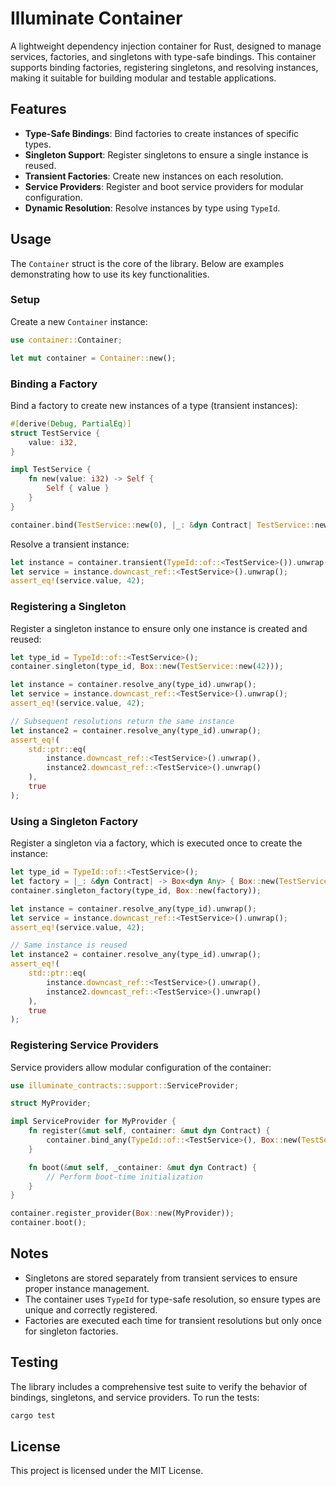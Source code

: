 # Illuminate Container

A lightweight dependency injection container for Rust, designed to manage services, factories, and singletons with type-safe bindings. This container supports binding factories, registering singletons, and resolving instances, making it suitable for building modular and testable applications.

## Features

- **Type-Safe Bindings**: Bind factories to create instances of specific types.
- **Singleton Support**: Register singletons to ensure a single instance is reused.
- **Transient Factories**: Create new instances on each resolution.
- **Service Providers**: Register and boot service providers for modular configuration.
- **Dynamic Resolution**: Resolve instances by type using `TypeId`.

## Usage

The `Container` struct is the core of the library. Below are examples demonstrating how to use its key functionalities.

### Setup

Create a new `Container` instance:

```rust
use container::Container;

let mut container = Container::new();
```

### Binding a Factory

Bind a factory to create new instances of a type (transient instances):

```rust
#[derive(Debug, PartialEq)]
struct TestService {
    value: i32,
}

impl TestService {
    fn new(value: i32) -> Self {
        Self { value }
    }
}

container.bind(TestService::new(0), |_: &dyn Contract| TestService::new(42));
```

Resolve a transient instance:

```rust
let instance = container.transient(TypeId::of::<TestService>()).unwrap();
let service = instance.downcast_ref::<TestService>().unwrap();
assert_eq!(service.value, 42);
```

### Registering a Singleton

Register a singleton instance to ensure only one instance is created and reused:

```rust
let type_id = TypeId::of::<TestService>();
container.singleton(type_id, Box::new(TestService::new(42)));

let instance = container.resolve_any(type_id).unwrap();
let service = instance.downcast_ref::<TestService>().unwrap();
assert_eq!(service.value, 42);

// Subsequent resolutions return the same instance
let instance2 = container.resolve_any(type_id).unwrap();
assert_eq!(
    std::ptr::eq(
        instance.downcast_ref::<TestService>().unwrap(),
        instance2.downcast_ref::<TestService>().unwrap()
    ),
    true
);
```

### Using a Singleton Factory

Register a singleton via a factory, which is executed once to create the instance:

```rust
let type_id = TypeId::of::<TestService>();
let factory = |_: &dyn Contract| -> Box<dyn Any> { Box::new(TestService::new(42)) };
container.singleton_factory(type_id, Box::new(factory));

let instance = container.resolve_any(type_id).unwrap();
let service = instance.downcast_ref::<TestService>().unwrap();
assert_eq!(service.value, 42);

// Same instance is reused
let instance2 = container.resolve_any(type_id).unwrap();
assert_eq!(
    std::ptr::eq(
        instance.downcast_ref::<TestService>().unwrap(),
        instance2.downcast_ref::<TestService>().unwrap()
    ),
    true
);
```

### Registering Service Providers

Service providers allow modular configuration of the container:

```rust
use illuminate_contracts::support::ServiceProvider;

struct MyProvider;

impl ServiceProvider for MyProvider {
    fn register(&mut self, container: &mut dyn Contract) {
        container.bind_any(TypeId::of::<TestService>(), Box::new(TestService::new(100)));
    }

    fn boot(&mut self, _container: &mut dyn Contract) {
        // Perform boot-time initialization
    }
}

container.register_provider(Box::new(MyProvider));
container.boot();
```

## Notes

- Singletons are stored separately from transient services to ensure proper instance management.
- The container uses `TypeId` for type-safe resolution, so ensure types are unique and correctly registered.
- Factories are executed each time for transient resolutions but only once for singleton factories.

## Testing

The library includes a comprehensive test suite to verify the behavior of bindings, singletons, and service providers. To run the tests:

```bash
cargo test
```

## License

This project is licensed under the MIT License.
